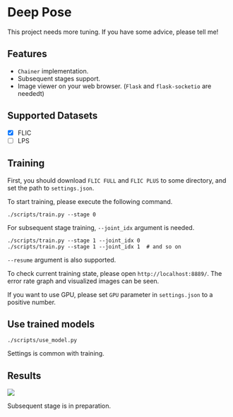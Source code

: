 # Deep Pose #
This project needs more tuning. If you have some advice, please tell me!

## Features ##
* `Chainer` implementation.
* Subsequent stages support.
* Image viewer on your web browser. (`Flask` and `flask-socketio` are neededt)

## Supported Datasets ##
- [x] FLIC
- [ ] LPS

## Training ##
First, you should download `FLIC FULL` and `FLIC PLUS` to some directory, and set the path to `settings.json`.

To start training, please execute the following command.

```
./scripts/train.py --stage 0
```

For subsequent stage training, `--joint_idx` argument is needed.

```
./scripts/train.py --stage 1 --joint_idx 0
./scripts/train.py --stage 1 --joint_idx 1  # and so on
```
`--resume` argument is also supported.


To check current training state, please open `http://localhost:8889/`.
The error rate graph and visualized images can be seen.

If you want to use GPU, please set `GPU` parameter in `settings.json` to a positive number.


## Use trained models ##
```
./scripts/use_model.py
```
Settings is common with training.

## Results ##
<img src="https://raw.githubusercontent.com/takiyu/DeepPose/master/screenshots/first_stage_result.jpg">

Subsequent stage is in preparation.
